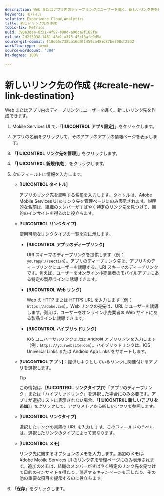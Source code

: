 ```yaml
---
description: Web またはアプリ内のディープリンクにユーザーを導く、新しいリンク先を作成できます。
keywords: モバイル
solution: Experience Cloud,Analytics
title: 新しいリンク先の作成
topic-fix: Metrics
uuid: 390e3dea-0221-4f97-980d-a90ca9f162fa
exl-id: 2d2f5938-1461-43e2-a375-45c18afc9d5a
source-git-commit: f18d65c738ba16d9f1459ca485d87be708cf23d2
workflow-type: tm+mt
source-wordcount: '394'
ht-degree: 100%

---
```


# 新しいリンク先の作成 {#create-new-link-destination}

Web またはアプリ内のディープリンクにユーザーを導く、新しいリンク先を作成できます。

1. Mobile Services UI で、「**[!UICONTROL アプリ設定]**」をクリックします。
1. アプリの名前をクリックして、そのアプリのアプリの情報ページを表示します。
1. 「**[!UICONTROL リンク先を管理]**」をクリックします。
1. 「**[!UICONTROL 新規作成]**」をクリックします。
1. 次のフィールドに情報を入力します。
   * **[!UICONTROL タイトル]**

      アプリのリンク先を説明する名前を入力します。タイトルは、Adobe Mobile Services UI のリンク先を管理ページにのみ表示されます。説明的な名前は、組織のメンバーがすばやく特定のリンク先を見つけて、目的のインサイトを得るのに役立ちます。

   * **[!UICONTROL リンクタイプ]**

      使用可能なリンクタイプの一覧を次に示します。

      * **[!UICONTROL アプリのディープリンク]**

         URI スキーマのディープリンクを提供します（例：`yourapp://section`）。アプリのディープリンク先は、アプリ内のディープリンクにユーザーを誘導する、URI スキーマのディープリンクです。例えば、ユーザーをオンライン小売業者のモバイルアプリにある特定の製品ラインに誘導できます。

      * **[!UICONTROL Web リンク]**

         Web の HTTP または HTTPS URL を入力します（例：`https://adobe.com`）。Web リンクの宛先は、URL にユーザーを誘導します。例えば、ユーザーをオンライン小売業者の Web サイトにある製品ラインに誘導できます。

      * **[!UICONTROL ハイブリッドリンク]**

         iOS ユニバーサルリンクまたは Android アプリリンクを入力します（例：`https://yourwebsite.com`）。ハイブリッドリンクは、iOS Universal Links または Android App Links をサポートします。
   * **[!UICONTROL アプリ]**：提供しようとしているリンクに関連付けるアプリを選択します。

      >[!TIP]
      >
      >この情報は、**[!UICONTROL リンクタイプ]**&#x200B;で「アプリのディープリンク」または「ハイブリッドリンク」を選択した場合にのみ必要です。アプリが選択リストに表示されない場合、「**[!UICONTROL 新しいアプリを追加]**」をクリックして、アプリストアから新しいアプリを参照します。

   * **[!UICONTROL リンクタイプ]**

      選択したリンクの実際の URL を入力します。このフィールドのラベルは、選択したリンクのタイプによって異なります。

   * **[!UICONTROL メモ]**

      リンク先に関するオプションのメモを入力します。追加のメモは、Adobe Mobile Services UI のリンク先を管理ページにのみ表示されます。追加のメモは、組織のメンバーがすばやく特定のリンク先を見つけて目的のインサイトを得たり、関連するキャンペーンを示したり、その他の重要な項目を提示するのに役立ちます。


1. 「**保存**」をクリックします。
